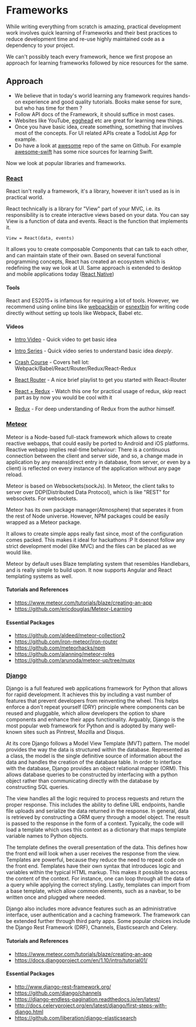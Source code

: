 # Frameworks
While writing everything from scratch is amazing, practical development work involves quick learning of Frameworks and their best practices to reduce development time and re-use highly maintained code as a dependency to your project.

We can't possibly teach every framework, hence we first propose an approach for learning frameworks followed by nice resources for the same.

## Approach

* We believe that in today's world learning any framework requires hands-on experience and good quality tutorials. Books make sense for sure, but who has time for them ?
* Follow API docs of the Framework, it should suffice in most cases.
* Websites like YouTube, [egghead](http://egghead.io) etc are great for learning new things.
* Once you have basic idea, create something, something that involves most of the concepts. For UI related APIs create a TodoList App for example.
* Do have a look at [awesome](https://github.com/sindresorhus/awesome) repo of the same on Github. For example [awesome-swift](https://github.com/matteocrippa/awesome-swift) has some nice sources for learning Swift.

Now we look at popular libraries and frameworks.

### [React](https://facebook.github.io/react)

React isn't really a framework, it's a library, however it isn't used as is in practical world.

React technically is a library for "View" part of your MVC, i.e. its responsibility is to create interactive views based on your data.
You can say View is a function of data and events. React is the function that implements it.

  ```
View = React(data, events)
  ```

  It allows you to create composable Components that can talk to each other, and can maintain state of their own. Based on several functional programming concepts, React has created an ecosystem which is redefining the way we look at UI. Same approach is extended to desktop and mobile applications today ([React Native](https://facebook.github.io/react-native))


#### Tools

  React and ES2015+ is infamous for requiring a lot of tools. However,
  we recommend using online bins like [webpackbin](http://webpackbin.com) or [esnextbin](http://esnextb.in) for
  writing code directly without setting up tools like Webpack, Babel etc.

#### Videos

  * [Intro Video](https://egghead.io/lessons/react-core-concepts-of-react-components-props-and-state) - Quick video to get basic idea

  * [Intro Series](https://www.youtube.com/watch?v=walnw4n8vSY&list=PLs0HJRuXPAqtG4P-YBUPYWpH1M6j5J60-) - Quick video series to understand basic idea *deeply*.

  * [Crash Course](https://www.youtube.com/watch?v=DfRibIkjhew) - Covers hell lot: Webpack/Babel/React/Router/Redux/React-Redux

  * [React Router](https://egghead.io/series/getting-started-with-react-router) - A nice brief playlist to get you started with React-Router

  * [React + Redux](https://www.youtube.com/playlist?list=PLQDnxXqV213JJFtDaG0aE9vqvp6Wm7nBg) - Watch this one for practical usage of redux, skip react part as by now you would be cool with it

  * [Redux](https://egghead.io/series/getting-started-with-redux) - For deep understanding of Redux from the author himself.

### [Meteor](https://github.com/meteor/meteor)

Meteor is a Node-based full-stack framework which allows to create reactive webapps, that could easily be ported to Android and iOS platforms.
Reactive webapp implies real-time behaviour: There is a continuous connection between the client and server side, and so, a change made in application by any means(direct entry in database, from server, or even by a client) is reflected on every instance of the application without any page reload.

Meteor is based on Websockets(sockJs). In Meteor, the client talks to server over DDP(Distributed Data Protocol), which is like "REST" for websockets. For websockets.

Meteor has its own package manager(Atmosphere) that seperates it from the rest of Node universe. However, NPM packages could be easily wrapped as a Meteor package.

It allows to create simple apps really fast since, most of the configuration comes packed. This makes it ideal for hackathons :P
It doesnot follow any strict development model (like MVC) and the files can be placed as we would like.

Meteor by default uses Blaze templating system that resembles Handlebars, and is really simple to build upon. It now supports Angular and React templating systems as well.

#### Tutorials and References
  * https://www.meteor.com/tutorials/blaze/creating-an-app
  * https://github.com/ericdouglas/Meteor-Learning

#### Essential Packages
  * https://github.com/aldeed/meteor-collection2
  * https://github.com/iron-meteor/iron-router
  * https://github.com/meteorhacks/npm
  * https://github.com/alanning/meteor-roles
  * https://github.com/arunoda/meteor-up/tree/mupx

### [Django](https://www.djangoproject.com/)

Django is a full featured web applications framework for Python that allows for rapid development. It achieves
this by including a vast number of features that prevent developers from reinventing the wheel. This helps enforce a
don't repeat yourself (DRY) principle where components can be reused and pluggable, which allow developers
the option to share components and enhance their apps functionality. Arguably, Django is the most
popular web framework for Python and is adopted by many well-known sites such as Pintrest, Mozilla and Disqus.

At its core Django follows a Model View Template (MVT) pattern. The model provides the way the data is structured within
the database. Represented as a class, the model is the single definitive source of information about the data and handles
the creation of the database table. In order to interface with the database, Django provides an object relational mapper (ORM).
This allows database queries to be constructed by interfacing with a python object rather than communicating directly with
the database by constructing SQL queries.

The view handles all the logic required to process requests and return the proper response. This includes the ability to
define URL endpoints, handle file uploads and serialize the data returned in the response. In general, data is
retrieved by constructing a ORM query through a model object. The result is passed to the response in the form of a
context. Typically, the code will load a template which uses this context as a dictionary that maps template variable
names to Python objects.

The template defines the overall presentation of the data. This defines how the front end will look when a user receives
the response from the view. Templates are powerful, because they reduce the need to repeat code on the front end.
Templates have their own syntax that introduces logic and variables within the typical HTML markup. This makes it possible
to access the content of the context. For instance, one can loop through all the data of a query while applying the
correct styling. Lastly, templates can import from a base template, which allow common elements, such as a navbar, to be
written once and plugged where needed.

Django also includes more advance features such as an administrative interface, user authentication and a caching
framework. The framework can be extended further through third party apps. Some popular choices include the Django
Rest Framework (DRF), Channels, Elasticsearch and Celery.


#### Tutorials and References
  * https://www.meteor.com/tutorials/blaze/creating-an-app
  * https://docs.djangoproject.com/en/1.10/intro/tutorial01/

#### Essential Packages
  * http://www.django-rest-framework.org/
  * https://github.com/django/channels
  * https://django-endless-pagination.readthedocs.io/en/latest/
  * http://docs.celeryproject.org/en/latest/django/first-steps-with-django.html
  * https://github.com/liberation/django-elasticsearch
